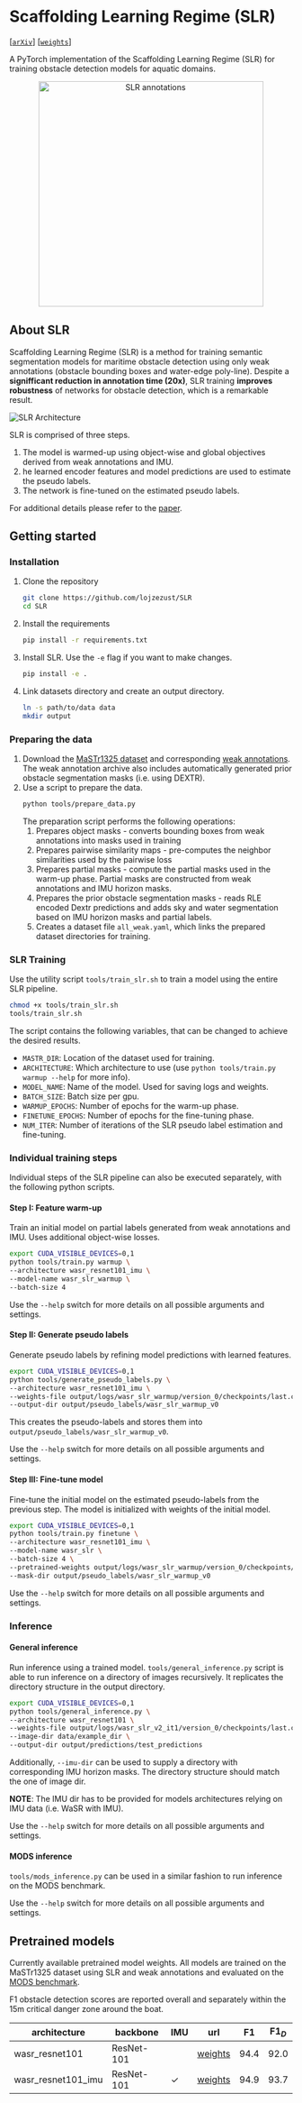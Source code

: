 # Scaffolding Learning Regime (SLR)
[[`arXiv`](https://arxiv.org/abs/2108.00564)] [[`weights`](#pretrained-models)]

A PyTorch implementation of the Scaffolding Learning Regime (SLR) for training obstacle detection models for aquatic domains.

<p align="center">
    <img src="resources/annotations.png" alt="SLR annotations" width="400px">
</p>

## About SLR

Scaffolding Learning Regime (SLR) is a method for training semantic segmentation models for maritime obstacle detection using only weak annotations (obstacle bounding boxes and water-edge poly-line). Despite a **signifficant reduction in annotation time (20x)**, SLR training **improves robustness** of networks for obstacle detection, which is a remarkable result.

![SLR Architecture](resources/slr.png)

SLR is comprised of three steps.
1) The model is warmed-up using object-wise and global objectives derived from weak annotations and IMU.
2) he learned encoder features and model predictions are used to estimate the pseudo labels.
3) The network is fine-tuned on the estimated pseudo labels. 

For additional details please refer to the [paper](https://arxiv.org/abs/2108.00564).


## Getting started

### Installation

1. Clone the repository
    ```bash
    git clone https://github.com/lojzezust/SLR
    cd SLR
    ```
2. Install the requirements
    ```bash
    pip install -r requirements.txt
    ```
3. Install SLR. Use the `-e` flag if you want to make changes.
    ```bash
    pip install -e .
    ```
4. Link datasets directory and create an output directory.
    ```bash
    ln -s path/to/data data
    mkdir output
    ```

### Preparing the data

1. Download the [MaSTr1325 dataset](https://box.vicos.si/borja/viamaro/index.html) and corresponding [weak annotations](https://github.com/lojzezust/SLR/releases/download/weights_v2/mastr_slr.zip). The weak annotation archive also includes automatically generated prior obstacle segmentation masks (i.e. using DEXTR).
2. Use a script to prepare the data.
    ```bash
    python tools/prepare_data.py
    ```
    The preparation script performs the following operations:
    1. Prepares object masks - converts bounding boxes from weak annotations into masks used in training
    2. Prepares pairwise similarity maps - pre-computes the neighbor similarities used by the pairwise loss
    3. Prepares partial masks - compute the partial masks used in the warm-up phase. Partial masks are constructed from weak annotations and IMU horizon masks.
    4. Prepares the prior obstacle segmentation masks - reads RLE encoded Dextr predictions and adds sky and water segmentation based on IMU horizon masks and partial labels.
    5. Creates a dataset file `all_weak.yaml`, which links the prepared dataset directories for training.

### SLR Training

Use the utility script `tools/train_slr.sh` to train a model using the entire SLR pipeline. 

```bash
chmod +x tools/train_slr.sh
tools/train_slr.sh
```

The script contains the following variables, that can be changed to achieve the desired results.

- `MASTR_DIR`: Location of the dataset used for training.
- `ARCHITECTURE`: Which architecture to use (use `python tools/train.py warmup --help` for more info).
- `MODEL_NAME`: Name of the model. Used for saving logs and weights.
- `BATCH_SIZE`: Batch size per gpu.
- `WARMUP_EPOCHS`: Number of epochs for the warm-up phase.
- `FINETUNE_EPOCHS`: Number of epochs for the fine-tuning phase.
- `NUM_ITER`: Number of iterations of the SLR pseudo label estimation and fine-tuning.

### Individual training steps

Individual steps of the SLR pipeline can also be executed separately, with the following python scripts.

#### Step I: Feature warm-up

Train an initial model on partial labels generated from weak annotations and IMU. Uses additional object-wise losses.
```bash
export CUDA_VISIBLE_DEVICES=0,1
python tools/train.py warmup \
--architecture wasr_resnet101_imu \
--model-name wasr_slr_warmup \
--batch-size 4
```

Use the `--help` switch for more details on all possible arguments and settings.

#### Step II: Generate pseudo labels

Generate pseudo labels by refining model predictions with learned features.
```bash
export CUDA_VISIBLE_DEVICES=0,1
python tools/generate_pseudo_labels.py \
--architecture wasr_resnet101_imu \
--weights-file output/logs/wasr_slr_warmup/version_0/checkpoints/last.ckpt \
--output-dir output/pseudo_labels/wasr_slr_warmup_v0
```

This creates the pseudo-labels and stores them into `output/pseudo_labels/wasr_slr_warmup_v0`.


Use the `--help` switch for more details on all possible arguments and settings.

#### Step III: Fine-tune model

Fine-tune the initial model on the estimated pseudo-labels from the previous step. 
The model is initialized with weights of the initial model.

```bash
export CUDA_VISIBLE_DEVICES=0,1
python tools/train.py finetune \
--architecture wasr_resnet101_imu \
--model-name wasr_slr \
--batch-size 4 \
--pretrained-weights output/logs/wasr_slr_warmup/version_0/checkpoints/last.ckpt \
--mask-dir output/pseudo_labels/wasr_slr_warmup_v0
```

Use the `--help` switch for more details on all possible arguments and settings.

### Inference

#### General inference

Run inference using a trained model. `tools/general_inference.py` script is able to run inference on a directory of images recursively. It replicates the directory structure in the output directory.

```bash
export CUDA_VISIBLE_DEVICES=0,1
python tools/general_inference.py \
--architecture wasr_resnet101 \
--weights-file output/logs/wasr_slr_v2_it1/version_0/checkpoints/last.ckpt \
--image-dir data/example_dir \
--output-dir output/predictions/test_predictions
```

Additionally, `--imu-dir` can be used to supply a directory with corresponding IMU horizon masks. The directory structure should match the one of image dir.

**NOTE**: The IMU dir has to be provided for models architectures relying on IMU data (i.e. WaSR with IMU).

Use the `--help` switch for more details on all possible arguments and settings.

#### MODS inference

`tools/mods_inference.py` can be used in a similar fashion to run inference on the MODS benchmark.

Use the `--help` switch for more details on all possible arguments and settings.

## Pretrained models

Currently available pretrained model weights. All models are trained on the MaSTr1325 dataset using SLR and weak annotations and evaluated on the [MODS benchmark](https://github.com/bborja/mods_evaluation). 

F1 obstacle detection scores are reported overall and separately within the 15m critical danger zone around the boat.

| architecture       | backbone   | IMU | url                                                                                                        | $\mathrm{F1}$ | $\mathrm{F1}_D$ |
|--------------------|------------|-----|------------------------------------------------------------------------------------------------------------|---------------|-----------------|
| wasr_resnet101     | ResNet-101 |     | [weights](https://github.com/lojzezust/SLR/releases/download/weights_v2/wasr_slr_v2_rn101.pth)             | 94.4          | 92.0            |
| wasr_resnet101_imu | ResNet-101 |  ✓  | [weights](https://github.com/lojzezust/SLR/releases/download/weights_v2/wasr_slr_v2_rn101_imu.pth)         | 94.9          | 93.7            |

